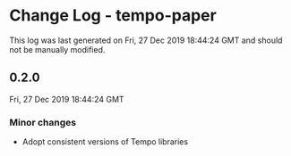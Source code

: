 # Change Log - tempo-paper

This log was last generated on Fri, 27 Dec 2019 18:44:24 GMT and should not be manually modified.

## 0.2.0
Fri, 27 Dec 2019 18:44:24 GMT

### Minor changes

- Adopt consistent versions of Tempo libraries

